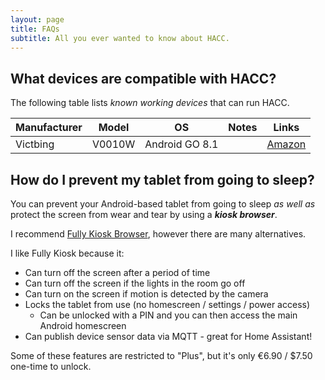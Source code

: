 ```yaml
---
layout: page
title: FAQs
subtitle: All you ever wanted to know about HACC.
---
```


## What devices are compatible with HACC?

The following table lists *known working devices* that can run HACC.

| Manufacturer | Model  | OS             | Notes | Links                                                 |
|--------------|--------|----------------|-------|-------------------------------------------------------|
| Victbing     | V0010W | Android GO 8.1 |       | [Amazon](https://www.amazon.com/dp/B07S68Q35H/)       |


## How do I prevent my tablet from going to sleep?

You can prevent your Android-based tablet from going to sleep *as well as* protect the screen from wear and tear by using a ***kiosk browser***.

I recommend [Fully Kiosk Browser](https://www.ozerov.de/fully-kiosk-browser/), however there are many alternatives.

I like Fully Kiosk because it:

* Can turn off the screen after a period of time
* Can turn off the screen if the lights in the room go off
* Can turn on the screen if motion is detected by the camera
* Locks the tablet from use (no homescreen / settings / power access)
    * Can be unlocked with a PIN and you can then access the main Android homescreen
* Can publish device sensor data via MQTT - great for Home Assistant!

Some of these features are restricted to "Plus", but it's only &euro;6.90 / $7.50 one-time to unlock.